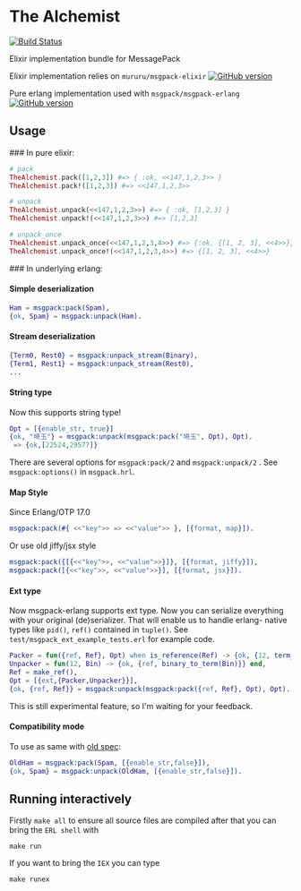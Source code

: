 The Alchemist
============

[![Build Status](https://travis-ci.org/vertexclique/thealchemist.svg?branch=master)](https://travis-ci.org/vertexclique/thealchemist)

Elixir implementation bundle for MessagePack

Elixir implementation relies on `mururu/msgpack-elixir`
[![GitHub version](https://badge.fury.io/gh/mururu%2Fmsgpack-elixir@2x.png)](http://badge.fury.io/gh/mururu%2Fmsgpack-elixir)

Pure erlang implementation used with `msgpack/msgpack-erlang`
[![GitHub version](https://badge.fury.io/gh/msgpack%2Fmsgpack-erlang@2x.png)](http://badge.fury.io/gh/msgpack%2Fmsgpack-erlang)

## Usage

### In pure elixir:

```elixir
# pack
TheAlchemist.pack([1,2,3]) #=> { :ok, <<147,1,2,3>> }
TheAlchemist.pack!([1,2,3]) #=> <<147,1,2,3>>

# unpack
TheAlchemist.unpack(<<147,1,2,3>>) #=> { :ok, [1,2,3] }
TheAlchemist.unpack!(<<147,1,2,3>>) #=> [1,2,3]

# unpack_once
TheAlchemist.unpack_once(<<147,1,2,3,4>>) #=> {:ok, {[1, 2, 3], <<4>>}}
TheAlchemist.unpack_once!(<<147,1,2,3,4>>) #=> {[1, 2, 3], <<4>>}

```

### In underlying erlang:

#### Simple deserialization

```erlang
Ham = msgpack:pack(Spam),
{ok, Spam} = msgpack:unpack(Ham).
```

#### Stream deserialization

```erlang
{Term0, Rest0} = msgpack:unpack_stream(Binary),
{Term1, Rest1} = msgpack:unpack_stream(Rest0),
...
```

#### String type

Now this supports string type!

```erlang
Opt = [{enable_str, true}]
{ok, "埼玉"} = msgpack:unpack(msgpack:pack("埼玉", Opt), Opt).
 => {ok,[22524,29577]}
```

There are several options for `msgpack:pack/2` and `msgpack:unpack/2` .
See `msgpack:options()` in `msgpack.hrl`.

#### Map Style

Since Erlang/OTP 17.0

```erlang
msgpack:pack(#{ <<"key">> => <<"value">> }, [{format, map}]).
```

Or use old jiffy/jsx style

```erlang
msgpack:pack({[{<<"key">>, <<"value">>}]}, [{format, jiffy}]),
msgpack:pack([{<<"key">>, <<"value">>}], [{format, jsx}]).
```

#### Ext type

Now msgpack-erlang supports ext type. Now you can serialize everything
with your original (de)serializer. That will enable us to handle
erlang- native types like `pid()`, `ref()` contained in `tuple()`. See
`test/msgpack_ext_example_tests.erl` for example code.

```erlang
Packer = fun({ref, Ref}, Opt) when is_reference(Ref) -> {ok, {12, term_to_binary(Ref)}} end,
Unpacker = fun(12, Bin) -> {ok, {ref, binary_to_term(Bin)}} end,
Ref = make_ref(),
Opt = [{ext,{Packer,Unpacker}}],
{ok, {ref, Ref}} = msgpack:unpack(msgpack:pack({ref, Ref}, Opt), Opt).
```

This is still experimental feature, so I'm waiting for your feedback.

#### Compatibility mode

To use as same with [old spec](https://github.com/msgpack/msgpack/blob/master/spec-old.md):

```erlang
OldHam = msgpack:pack(Spam, [{enable_str,false}]),
{ok, Spam} = msgpack:unpack(OldHam, [{enable_str,false}]).
```


## Running interactively

Firstly `make all` to ensure all source files are compiled
after that you can bring the `ERL shell` with

`make run`

If you want to bring the `IEX` you can type

`make runex`